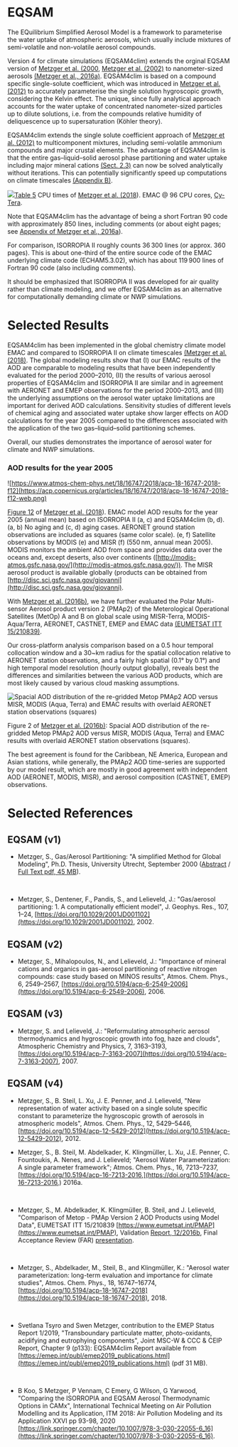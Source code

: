 # EQSAM

The EQuilibrium Simplified Aerosol Model is a framework to parameterise the water uptake of atmospheric aerosols, which usually include mixtures of semi-volatile and non-volatile aerosol compounds. 

Version 4 for climate simulations (EQSAM4clim) extends the orginal EQSAM version of [Metzger et al. (2000](https://dspace.library.uu.nl/handle/1874/646), [Metzger et al. (2002)](https://doi.org/10.1029/2001JD001102) to nanometer-sized aerosols [(Metzger et al., 2016a)](https://doi.org/10.5194/acp-16-7213-2016). EQSAM4clim is based on a compound specific single-solute coefficient, which was introduced in [Metzger et al. (2012)](https://doi.org/10.5194/acp-12-5429-2012) to accurately parameterise the single solution hygroscopic growth, considering the Kelvin effect. The unique, since fully analytical approach accounts for the water uptake of concentrated nanometer-sized particles up to dilute solutions, i.e. from the compounds relative humidity of deliquescence up to supersaturation (Köhler theory).  

EQSAM4clim extends the single solute coefficient approach of [Metzger et al. (2012)](https://doi.org/10.5194/acp-12-5429-2012) to multicomponent mixtures, including semi-volatile ammonium compounds and major crustal elements. The advantage of EQSAM4clim is that the entire gas–liquid–solid aerosol phase partitioning and water uptake including major mineral cations [(Sect. 2.3)](https://www.atmos-chem-phys.net/18/16747/2018/#Ch1.S2.SS3 "https://www.atmos-chem-phys.net/18/16747/2018/#Ch1.S2.SS3") can now be solved analytically without iterations. This can potentially  significantly speed up computations on climate timescales [(Appendix B)](https://www.atmos-chem-phys.net/18/16747/2018/#section8 "https://www.atmos-chem-phys.net/18/16747/2018/#section8").  

![](https://acp.copernicus.org/articles/18/16747/2018/acp-18-16747-2018-t05.png)[Table 5](https://www.atmos-chem-phys.net/18/16747/2018/#Ch1.T5)  CPU times of [Metzger et al. (2018](https://doi.org/10.5194/acp-18-16747-2018)). EMAC @ 96 CPU cores, [Cy-Tera](https://www.cyi.ac.cy/). 

Note that EQSAM4clim has the advantage of being a short Fortran 90 code with approximately 850 lines, including comments (or about eight pages; see [Appendix of Metzger et al., 2016a](https://doi.org/10.5194/acp-16-7213-2016)). 

For comparison, ISORROPIA II roughly counts 36 300 lines (or approx. 360 pages). This is about one-third of the entire source code of the EMAC underlying climate code (ECHAM5.3.02), which has about 119 900 lines of Fortran 90 code (also including comments). 

It should be emphasized that ISORROPIA II was developed for air quality rather than climate modeling, and we offer EQSAM4clim as an alternative for computationally demanding climate or NWP simulations.

# Selected Results

EQSAM4clim has been implemented in the global chemistry climate model EMAC and compared to ISORROPIA II on climate timescales [(Metzger et al. (2018)](https://doi.org/10.5194/acp-18-16747-2018). The global modeling results show that (I) our EMAC results of the AOD are comparable to modeling results that have been independently evaluated for the period 2000–2010, (II) the results of various aerosol properties of EQSAM4clim and ISORROPIA II are similar and in agreement with AERONET and EMEP observations for the period 2000–2013, and (III) the underlying assumptions on the aerosol water uptake limitations are important for derived AOD calculations. Sensitivity studies of different levels of chemical aging and associated water uptake show larger effects on AOD calculations for the year 2005 compared to the differences associated with the application of the two gas–liquid–solid partitioning schemes. 

Overall, our studies demonstrates the importance of aerosol water for climate and NWP simulations.

### AOD results for the year 2005
![https://www.atmos-chem-phys.net/18/16747/2018/acp-18-16747-2018-f12](https://acp.copernicus.org/articles/18/16747/2018/acp-18-16747-2018-f12-web.png)

[Figure 12](https://acp.copernicus.org/articles/18/16747/2018/acp-18-16747-2018-f12.jpg) of [Metzger et al. (2018](https://doi.org/10.5194/acp-18-16747-2018)). EMAC model AOD results for the year 2005 (annual mean) based on ISORROPIA II (a, c)  and EQSAM4clim (b, d). (a, b) No aging and  (c, d)  aging cases. AERONET ground station observations are included as squares (same color scale).  (e, f) Satellite observations by MODIS  (e)  and MISR (f)  (550 nm, annual mean 2005). MODIS monitors the ambient AOD from space and provides data over the oceans and, except deserts, also over continents ([http://modis-atmos.gsfc.nasa.gov/](http://modis-atmos.gsfc.nasa.gov/)). The MISR aerosol product is available globally (products can be obtained from [http://disc.sci.gsfc.nasa.gov/giovanni](http://disc.sci.gsfc.nasa.gov/giovanni). 

With [Metzger et al. (2016b)](https://www-cdn.eumetsat.int/files/2020-04/pdf_science_cal_val_pmap_presentation.pdf), we have further evaluated the Polar Multi-sensor Aerosol product version 2 (PMAp2) of the Meterological Operational Satellites (MetOp) A and B on global scale using MISR-Terra, MODIS-Aqua/Terra, AERONET, CASTNET, EMEP and EMAC data [(EUMETSAT ITT 15/210839)](https://www.eumetsat.int/PMAP). 

Our cross-platform analysis comparison based on a 0.5 hour temporal collocation window and a 30~km radius for the spatial collocation relative to AERONET station observations, and a fairly high spatial (0.1° by 0.1°) and high temporal model resolution (hourly output globally), reveals best the differences and similarities between the various AOD products, which are most likely caused by various cloud masking assumptions. 

![ Spacial AOD distribution of the re-gridded Metop PMAp2 AOD versus MISR, MODIS (Aqua, Terra) and EMAC results with overlaid AERONET station observations (squares)](https://www-cdn.eumetsat.int/files/2020-04/img_science_cal_val_pmap_2_lrg.jpg)

Figure 2 of [Metzger et al. (2016b)](https://www.eumetsat.int/PMAP): Spacial AOD distribution of the re-gridded Metop PMAp2 AOD versus MISR, MODIS (Aqua, Terra) and EMAC results with overlaid AERONET station observations (squares).

The best agreement is found for the Caribbean, NE America, European and Asian stations, while generally, the PMAp2 AOD time-series are supported by our model result, which are mostly in good agreement with independent AOD (AERONET, MODIS, MISR), and aerosol composition (CASTNET, EMEP) observations. 

# Selected References

## EQSAM (v1)
- Metzger, S., Gas/Aerosol Partitioning: "A simplified Method for Global Modeling", Ph.D. Thesis, University Utrecht, September 2000 ([Abstract](https://ui.adsabs.harvard.edu/abs/2000PhDT.......328M/abstract) / [Full Text pdf, 45 MB](https://dspace.library.uu.nl/handle/1874/646)).
 <br/>

- Metzger, S., Dentener, F., Pandis, S., and Lelieveld, J.: "Gas/aerosol partitioning: 1. A computationally efficient model", J. Geophys. Res., 107, 1–24, [https://doi.org/10.1029/2001JD001102](https://doi.org/10.1029/2001JD001102), 2002.

## EQSAM (v2)
- Metzger, S., Mihalopoulos, N., and Lelieveld, J.: "Importance of mineral cations and organics in gas-aerosol partitioning of reactive nitrogen compounds: case study based on MINOS results", Atmos. Chem. Phys., 6, 2549–2567, [https://doi.org/10.5194/acp-6-2549-2006](https://doi.org/10.5194/acp-6-2549-2006), 2006.

## EQSAM (v3)
-  Metzger, S. and Lelieveld, J.: "Reformulating atmospheric aerosol thermodynamics and hygroscopic growth into fog, haze and clouds", Atmospheric Chemistry and Physics, 7, 3163–3193, [https://doi.org/10.5194/acp-7-3163-2007](https://doi.org/10.5194/acp-7-3163-2007), 2007.

## EQSAM (v4)
- Metzger, S., B. Steil, L. Xu, J. E. Penner, and J. Lelieveld,  "New representation of water activity based on a single solute specific constant to parameterize the hygroscopic growth of aerosols in atmospheric models",  Atmos. Chem. Phys., 12, 5429–5446, [https://doi.org/10.5194/acp-12-5429-2012](https://doi.org/10.5194/acp-12-5429-2012), 2012.
  <br/>

- Metzger, S., B. Steil, M. Abdelkader, K. Klingmüller, L. Xu, J.E. Penner, C. Fountoukis,  A. Nenes, and J. Lelieveld; "Aerosol Water Parameterization: A single parameter framework";  Atmos. Chem. Phys., 16, 7213–7237, [https://doi.org/10.5194/acp-16-7213-2016,](https://doi.org/10.5194/acp-16-7213-2016,) 2016a.
 <br/>

- Metzger, S., M. Abdelkader, K. Klingmüller,  B. Steil, and J. Lelieveld, "Comparison of Metop - PMAp Version 2 AOD Products using Model Data", EUMETSAT ITT 15/210839 [https://www.eumetsat.int/PMAP](https://www.eumetsat.int/PMAP), Validation [Report, 12/2016b](https://www-cdn.eumetsat.int/files/2020-04/pdf_pmap_v2_model_comp.pdf), Final Acceptance Review (FAR) [presentation](https://www-cdn.eumetsat.int/files/2020-04/pdf_science_cal_val_pmap_presentation.pdf).
 <br/>
 
- Metzger, S., Abdelkader, M., Steil, B., and Klingmüller, K.: "Aerosol water parameterization: long-term evaluation and importance for climate studies",  Atmos. Chem. Phys., 18, 16747–16774, [https://doi.org/10.5194/acp-18-16747-2018](https://doi.org/10.5194/acp-18-16747-2018), 2018.
 <br/>
 
- Svetlana Tsyro and Swen Metzger, contribution to the EMEP Status Report 1/2019, "Transboundary particulate matter, photo-oxidants, acidifying and eutrophying components", Joint MSC-W & CCC & CEIP Report, Chapter 9 (p133): EQSAM4clim  Report available from [https://emep.int/publ/emep2019_publications.html](https://emep.int/publ/emep2019_publications.html) (pdf 31 MB).
 <br/>
 
- B Koo, S Metzger, P Vennam, C Emery, G Wilson, G Yarwood, "Comparing the ISORROPIA and EQSAM Aerosol Thermodynamic Options in CAMx", International Technical Meeting on Air Pollution Modelling and its Application,  ITM 2018: Air Pollution Modeling and its Application XXVI pp 93-98, 2020 [https://link.springer.com/chapter/10.1007/978-3-030-22055-6_16](https://link.springer.com/chapter/10.1007/978-3-030-22055-6_16).

